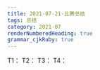 ```yaml
---
title: 2021-07-21-比赛总结
tags: 总结
category: 2021-07
renderNumberedHeading: true
grammar_cjkRuby: true
---
```


T1：
T2：
T3：
T4：